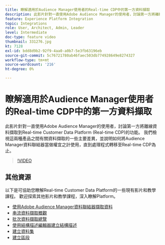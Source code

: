 ```yaml
---
title: 瞭解適用於Audience Manager使用者的Real-time CDP中的第一方資料擷取
description: 此影片針對一直使用Adobe Audience Manager的使用者，討論第一方將離線資料擷取到Real-time Customer Data Platform (Real-time CDP)的功能。 我們檢視這兩種產品之間有關資料擷取的一些主要差異，並說明如何將Audience Manager資料聯結器當做權宜之計使用，直到處理程式轉移至Real-time CDP為止。
feature: Experience Platform Integration
topic: Integrations
role: User, Architect, Admin, Leader
level: Intermediate
doc-type: feature video
thumbnail: 331276.jpg
kt: 7128
exl-id: bdd8d9b2-92f9-4aa0-a0b7-5e3fb63196eb
source-git-commit: 5c76721780ab46faec503db774928649e8274327
workflow-type: tm+mt
source-wordcount: '216'
ht-degree: 0%

---
```


# 瞭解適用於Audience Manager使用者的Real-time CDP中的第一方資料擷取

此影片針對一直使用Adobe Audience Manager的使用者，討論第一方將離線資料擷取到Real-time Customer Data Platform (Real-time CDP)的功能。 我們檢視這兩種產品之間有關資料擷取的一些主要差異，並說明如何將Audience Manager資料聯結器當做權宜之計使用，直到處理程式轉移至Real-time CDP為止。


>[!VIDEO](https://video.tv.adobe.com/v/331276/?quality=12&learn=on)

## 其他資源

以下是可協助您瞭解Real-time Customer Data Platform的一些現有影片和教學課程。 歡迎探索其他影片和教學課程，深入瞭解Platform。

* [使用Adobe Audience Manager資料聯結器擷取資料](https://experienceleague.adobe.com/docs/platform-learn/tutorials/sources/ingest-data-from-aam.html?lang=zh-Hant#sources)
* [串流資料擷取概觀](https://experienceleague.adobe.com/docs/platform-learn/tutorials/data-ingestion/understanding-streaming-ingestion.html?lang=zh-Hant#data-ingestion)
* [批次資料擷取總覽](https://experienceleague.adobe.com/docs/platform-learn/tutorials/data-ingestion/batch-ingestion-overview.html?lang=zh-Hant#data-ingestion)
* [使用結構描述編輯器建立結構描述](https://experienceleague.adobe.com/docs/experience-platform/xdm/tutorials/create-schema-ui.html?lang=zh-Hant#getting-started)
* [建立資料集](https://experienceleague.adobe.com/docs/platform-learn/getting-started-for-data-architects-and-data-engineers/create-datasets.html?lang=zh-Hant#permissions-required)
* [建立區段](https://experienceleague.adobe.com/docs/platform-learn/tutorials/segments/create-segments.html?lang=zh-Hant#segments)
